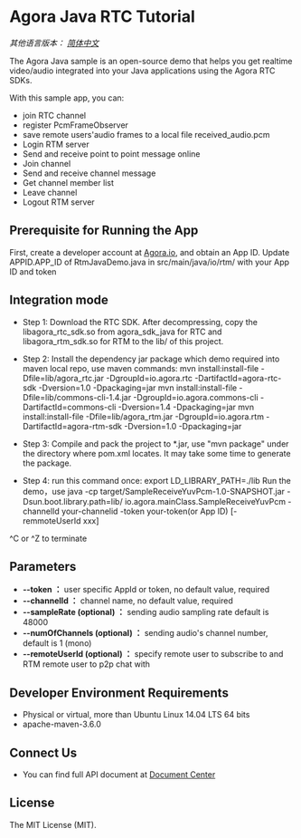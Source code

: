 # Agora Java RTC Tutorial

*其他语言版本： [简体中文](README.zh.md)*

The Agora Java sample is an open-source demo that helps you get realtime video/audio integrated into your Java applications using the Agora RTC SDKs.

With this sample app, you can:
- join RTC channel
- register PcmFrameObserver
- save remote users'audio frames to a local file received_audio.pcm
- Login RTM server
- Send and receive point to point message online
- Join channel
- Send and receive channel message
- Get channel member list
- Leave channel
- Logout RTM server

## Prerequisite for Running the App
First, create a developer account at [Agora.io](https://dashboard.agora.io/signin/), and obtain an App ID.
Update APPID.APP_ID of RtmJavaDemo.java in src/main/java/io/rtm/ with your App ID and token

## Integration mode
- Step 1: Download the RTC SDK. After decompressing, copy the libagora_rtc_sdk.so from agora_sdk_java for RTC and libagora_rtm_sdk.so for RTM to the lib/ of this project.
- Step 2: Install the dependency jar package which demo required into maven local repo, use maven commands:
mvn install:install-file -Dfile=lib/agora_rtc.jar -DgroupId=io.agora.rtc  -DartifactId=agora-rtc-sdk -Dversion=1.0 -Dpackaging=jar
mvn install:install-file -Dfile=lib/commons-cli-1.4.jar -DgroupId=io.agora.commons-cli -DartifactId=commons-cli -Dversion=1.4 -Dpackaging=jar
mvn install:install-file -Dfile=lib/agora_rtm.jar -DgroupId=io.agora.rtm  -DartifactId=agora-rtm-sdk -Dversion=1.0 -Dpackaging=jar

- Step 3: Compile and pack the project to *.jar, use "mvn package" under the directory where pom.xml locates. It may take some time to generate the package.
- Step 4: run this command once: export LD_LIBRARY_PATH=./lib Run the demo，use
java -cp target/SampleReceiveYuvPcm-1.0-SNAPSHOT.jar -Dsun.boot.library.path=lib/ io.agora.mainClass.SampleReceiveYuvPcm -channelId your-channelid -token your-token(or App ID) [-remmoteUserId xxx]

^C or ^Z to terminate

## Parameters
* **--token ：** user specific AppId or token, no default value, required
* **--channelId ：** channel name, no default value, required
* **--sampleRate (optional) ：**  sending audio sampling rate default is 48000
* **--numOfChannels (optional) ：** sending audio's channel number, default is 1 (mono)
* **--remoteUserId (optional) ：** specify remote user to subscribe to and RTM remote user to p2p chat with

## Developer Environment Requirements
- Physical or virtual, more than Ubuntu Linux 14.04 LTS 64 bits
- apache-maven-3.6.0

## Connect Us
- You can find full API document at [Document Center](https://docs.agora.io/en/)

## License
The MIT License (MIT).
